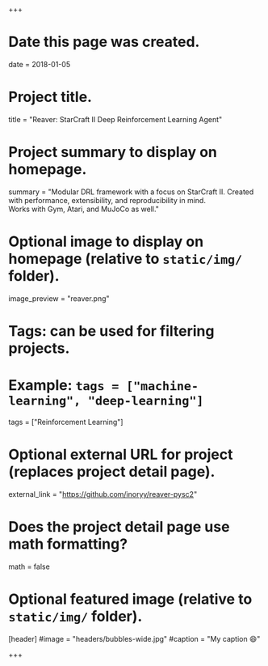+++
# Date this page was created.
date = 2018-01-05

# Project title.
title = "Reaver: StarCraft II Deep Reinforcement Learning Agent"

# Project summary to display on homepage.
summary = "Modular DRL framework with a focus on StarCraft II. Created with performance, extensibility, and reproducibility in mind.</br>Works with Gym, Atari, and MuJoCo as well."

# Optional image to display on homepage (relative to `static/img/` folder).
image_preview = "reaver.png"

# Tags: can be used for filtering projects.
# Example: `tags = ["machine-learning", "deep-learning"]`
tags = ["Reinforcement Learning"]

# Optional external URL for project (replaces project detail page).
external_link = "https://github.com/inoryy/reaver-pysc2"

# Does the project detail page use math formatting?
math = false

# Optional featured image (relative to `static/img/` folder).
[header]
#image = "headers/bubbles-wide.jpg"
#caption = "My caption :smile:"

+++

